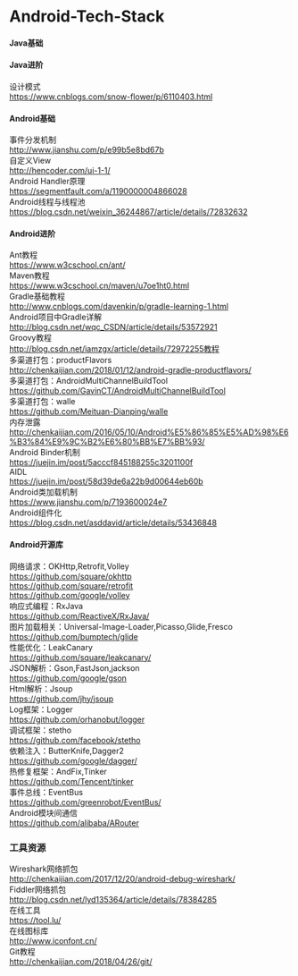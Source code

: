 # Android-Tech-Stack

#### Java基础
#### Java进阶
设计模式  
https://www.cnblogs.com/snow-flower/p/6110403.html  

#### Android基础
事件分发机制  
http://www.jianshu.com/p/e99b5e8bd67b  
自定义View  
http://hencoder.com/ui-1-1/  
Android Handler原理  
https://segmentfault.com/a/1190000004866028  
Android线程与线程池  
https://blog.csdn.net/weixin_36244867/article/details/72832632  

#### Android进阶
Ant教程  
https://www.w3cschool.cn/ant/  
Maven教程  
https://www.w3cschool.cn/maven/u7oe1ht0.html  
Gradle基础教程  
http://www.cnblogs.com/davenkin/p/gradle-learning-1.html  
Android项目中Gradle详解  
http://blog.csdn.net/wqc_CSDN/article/details/53572921  
Groovy教程  
http://blog.csdn.net/iamzgx/article/details/72972255教程  
多渠道打包：productFlavors  
http://chenkaijian.com/2018/01/12/android-gradle-productflavors/  
多渠道打包：AndroidMultiChannelBuildTool  
https://github.com/GavinCT/AndroidMultiChannelBuildTool  
多渠道打包：walle  
https://github.com/Meituan-Dianping/walle  
内存泄露  
http://chenkaijian.com/2016/05/10/Android%E5%86%85%E5%AD%98%E6%B3%84%E9%9C%B2%E6%80%BB%E7%BB%93/  
Android Binder机制  
https://juejin.im/post/5acccf845188255c3201100f  
AIDL  
https://juejin.im/post/58d39de6a22b9d00644eb60b  
Android类加载机制  
https://www.jianshu.com/p/7193600024e7  
Android组件化  
https://blog.csdn.net/asddavid/article/details/53436848  

#### Android开源库
网络请求：OKHttp,Retrofit,Volley  
https://github.com/square/okhttp  
https://github.com/square/retrofit  
https://github.com/google/volley  
响应式编程：RxJava  
https://github.com/ReactiveX/RxJava/  
图片加载相关：Universal-Image-Loader,Picasso,Glide,Fresco  
https://github.com/bumptech/glide  
性能优化：LeakCanary  
https://github.com/square/leakcanary/  
JSON解析：Gson,FastJson,jackson  
https://github.com/google/gson  
Html解析：Jsoup  
https://github.com/jhy/jsoup  
Log框架：Logger  
https://github.com/orhanobut/logger  
调试框架：stetho  
https://github.com/facebook/stetho  
依赖注入：ButterKnife,Dagger2  
https://github.com/google/dagger/  
热修复框架：AndFix,Tinker  
https://github.com/Tencent/tinker  
事件总线：EventBus  
https://github.com/greenrobot/EventBus/  
Android模块间通信  
https://github.com/alibaba/ARouter  

### 工具资源
Wireshark网络抓包  
http://chenkaijian.com/2017/12/20/android-debug-wireshark/  
Fiddler网络抓包  
http://blog.csdn.net/lyd135364/article/details/78384285  
在线工具  
https://tool.lu/  
在线图标库  
http://www.iconfont.cn/  
Git教程  
http://chenkaijian.com/2018/04/26/git/  
